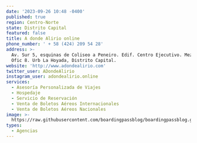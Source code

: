 ```yaml
---
date: '2023-09-26 10:48 -0400'
published: true
region: Centro-Norte
state: Distrito Capital
featured: false
title: A donde Alirio online
phone_number: ' + 58 (424) 209 54 28'
address: >-
  Av. Sur 5, esquinas de Coliseo a Peneiro. Edif. Centro Ejecutivo. Mezzanina.
  Ofic 8. Urb La Hoyada, Distrito Capital.
website: 'http://www.adondealirio.com'
twitter_user: ADondeAlirio
instagram_user: adondealirio.online
services:
  - Asesoría Personalizada de Viajes
  - Hospedaje
  - Servicio de Reservación
  - Venta de Boletos Aéreos Internacionales
  - Venta de Boletos Aéreos Nacionales
image: >-
  https://raw.githubusercontent.com/boardingpassblog/boardingpassblog.github.io/main/assets/images/alirio.jpg
types:
  - Agencias
---
```



